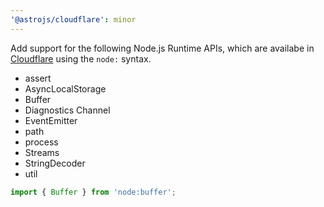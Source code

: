 ```yaml
---
'@astrojs/cloudflare': minor
---
```


Add support for the following Node.js Runtime APIs, which are availabe in [Cloudflare](https://developers.cloudflare.com/workers/runtime-apis/nodejs) using the `node:` syntax.

- assert
- AsyncLocalStorage
- Buffer
- Diagnostics Channel
- EventEmitter
- path
- process
- Streams
- StringDecoder
- util

```js
import { Buffer } from 'node:buffer';
```
